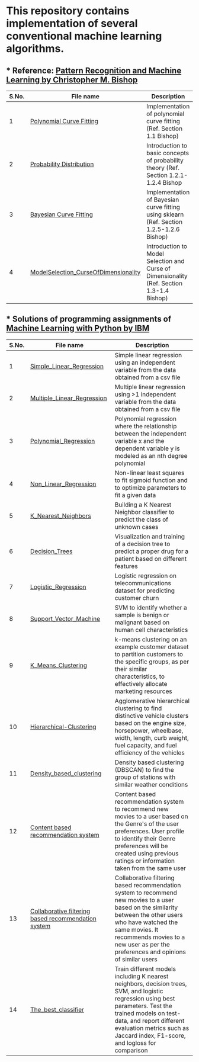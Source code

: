 # This repository contains implementation of several conventional machine learning algorithms.

## * Reference: [Pattern Recognition and Machine Learning by Christopher M. Bishop](https://www.microsoft.com/en-us/research/people/cmbishop/prml-book/)

| **S.No.**| **File name** | **Description** |
| ----|--------|-------------|
| 1 | [Polynomial Curve Fitting](https://github.com/ruchikaverma-iitg/Machine_Learning_Youtube_Channel/blob/master/Machine_Learning/Polynomial%20Curve%20Fitting.ipynb) | Implementation of polynomial curve fitting (Ref. Section 1.1 Bishop)|
| 2 |  [Probability Distribution](https://github.com/ruchikaverma-iitg/Machine_Learning_Youtube_Channel/blob/master/Machine_Learning/Probability%20Distribution.ipynb) | Introduction to basic concepts of probability theory (Ref. Section 1.2.1-1.2.4 Bishop|
| 3 | [Bayesian Curve Fitting](https://github.com/ruchikaverma-iitg/Machine_Learning_Youtube_Channel/blob/master/Machine_Learning/Bayesian%20Curve%20Fitting.ipynb) | Implementation of Bayesian curve fitting using sklearn (Ref. Section 1.2.5-1.2.6 Bishop)|
| 4 | [ModelSelection_CurseOfDimensionality](https://github.com/ruchikaverma-iitg/Machine_Learning_Youtube_Channel/blob/master/Machine_Learning/ModelSelection_CurseOfDimensionality.ipynb) | Introduction to Model Selection and Curse of Dimensionality (Ref. Section 1.3-1.4 Bishop)|

## * Solutions of programming assignments of [Machine Learning with Python by IBM](https://www.coursera.org/learn/machine-learning-with-python/home/welcome)

| **S.No.**| **File name** | **Description** |
| ----|--------|-------------|
| 1 | [Simple_Linear_Regression](https://github.com/ruchikaverma-iitg/ML-DL-RL_Codes/blob/master/Machine_Learning/L1-Simple-Linear-Regression.ipynb) | Simple linear regression using an independent variable from the data obtained from a csv file|
| 2 | [Multiple_Linear_Regression](https://github.com/ruchikaverma-iitg/ML-DL-RL_Codes/blob/master/Machine_Learning/L2-Mulitple-Linear-Regression.ipynb) | Multiple linear regression using >1 independent variable from the data obtained from a csv file|
| 3 | [Polynomial_Regression](https://github.com/ruchikaverma-iitg/ML-DL-RL_Codes/blob/master/Machine_Learning/L3-Polynomial-Regression.ipynb) | Polynomial regression where the relationship between the independent variable x and the dependent variable y is modeled as an nth degree polynomial|
| 4 | [Non_Linear_Regression](https://github.com/ruchikaverma-iitg/ML-DL-RL_Codes/blob/master/Machine_Learning/L4-NonLinearRegression.ipynb) | Non-linear least squares to fit sigmoid function and to optimize parameters to fit a given data|
| 5 | [K_Nearest_Neighbors](https://github.com/ruchikaverma-iitg/ML-DL-RL_Codes/blob/master/Machine_Learning/L5-K-Nearest-neighbors.ipynb) | Building a K Nearest Neighbor classifier to predict the class of unknown cases|
| 6 | [Decision_Trees](https://github.com/ruchikaverma-iitg/ML-DL-RL_Codes/blob/master/Machine_Learning/L6-Decision-Trees.ipynb) | Visualization and training of a decision tree to predict a proper drug for a patient based on different features|
| 7 | [Logistic_Regression](https://github.com/ruchikaverma-iitg/ML-DL-RL_Codes/blob/master/Machine_Learning/L7-Logistic-Regression.ipynb) | Logistic regression on telecommunications dataset for predicting customer churn|
| 8 | [Support_Vector_Machine](https://github.com/ruchikaverma-iitg/ML-DL-RL_Codes/blob/master/Machine_Learning/L8-SVM.ipynb) | SVM to identify whether a sample is benign or malignant based on human cell characteristics|
| 9 | [K_Means_Clustering](https://github.com/ruchikaverma-iitg/ML-DL-RL_Codes/blob/master/Machine_Learning/L9-K-Means-Clustering.ipynb) | k-means clustering on an example customer dataset to partition customers to the specific groups, as per their similar characteristics, to effectively allocate marketing resources|
| 10 |[Hierarchical-Clustering](https://github.com/ruchikaverma-iitg/ML-DL-RL_Codes/blob/master/Machine_Learning/L10-Hierarchical-Clustering.ipynb) | Agglomerative hierarchical clustering to find distinctive vehicle clusters based on the engine size, horsepower, wheelbase, width, length, curb weight, fuel capacity, and fuel efficiency of the vehicles|
| 11 |[Density_based_clustering](https://github.com/ruchikaverma-iitg/ML-DL-RL_Codes/blob/master/Machine_Learning/L11-Density-based-clustering-DBSCAN.ipynb) | Density based clustering (DBSCAN) to find the group of stations with similar weather conditions|
| 12 |[Content based recommendation system](https://github.com/ruchikaverma-iitg/ML-DL-RL_Codes/blob/master/Machine_Learning/L12-RecSys-Content-Based-movies.ipynb) | Content based recommendation system to recommend new movies to a user based on the Genre's of the user preferences. User profile to identify their Genre preferences will be created using previous ratings or information taken from the same user|
| 13 |[Collaborative filtering based recommendation system](https://github.com/ruchikaverma-iitg/ML-DL-RL_Codes/blob/master/Machine_Learning/L13-RecSys-Collaborative-Filtering-movies.ipynb) | Collaborative filtering based recommendation system to recommend new movies to a user based on the similarity between the other users who have watched the same movies. It recommends movies to a new user as per the preferences and opinions of similar users|
| 14 |[The_best_classifier](https://github.com/ruchikaverma-iitg/ML-DL-RL_Codes/blob/master/Machine_Learning/The_best_classifier.ipynb) | Train different models including K nearest neighbors, decision trees, SVM, and logistic regression using best parameters. Test the trained models on test-data, and report different evaluation metrics such as Jaccard index, F1-score, and logloss for comparison|
